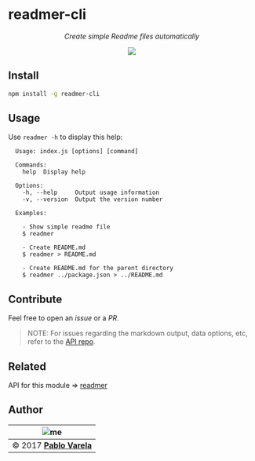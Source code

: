 
# readmer-cli

<p align="center">
  <i>Create simple Readme files automatically</i>
</p>
<p align="center">
  <a href="https://www.npmjs.com/package/readmer-cli"><img src="https://img.shields.io/npm/dt/readmer-cli.svg" /></a>
</p>

## Install

```bash
npm install -g readmer-cli
```

## Usage

Use `readmer -h`  to display this help:

```
  Usage: index.js [options] [command]
  
  Commands:
    help  Display help
  
  Options:
    -h, --help     Output usage information
    -v, --version  Output the version number
  
  Examples:

    - Show simple readme file
    $ readmer

    - Create README.md
    $ readmer > README.md

    - Create README.md for the parent directory
    $ readmer ../package.json > ../README.md
```

## Contribute

Feel free to open an _issue_ or a _PR_.

>NOTE: For issues regarding the markdown output, data options, etc, refer to the [API repo](https://github.com/pablopunk/readme).

## Related

API for this module => [readmer](https://github.com/pablopunk/readmer)

## Author

| ![me](https://www.gravatar.com/avatar/fa50aeff0ddd6e63273a068b04353d9d?s=100)|
| -----------------------------------------------------------------------------|
| © 2017 [__Pablo Varela__](http://pablo.life)                                 |

